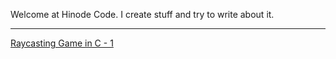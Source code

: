 Welcome at Hinode Code. I create stuff and try to write about it.
___
[Raycasting Game in C - 1](RAYCASTING001)
